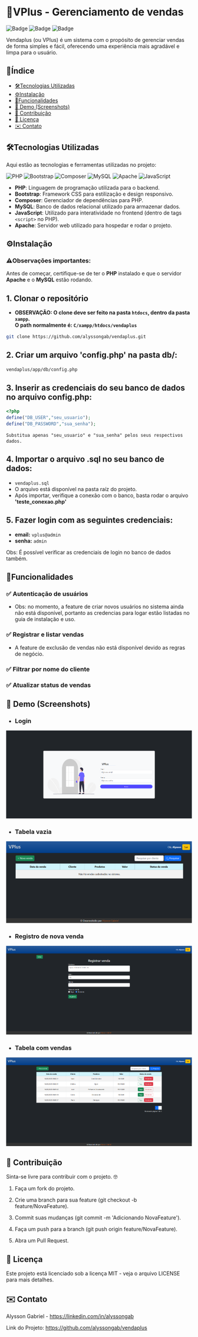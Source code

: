 # 💼VPlus - Gerenciamento de vendas

![Badge](https://img.shields.io/badge/Status-Finalizado-green)
![Badge](https://img.shields.io/badge/Licença-MIT-blue)
![Badge](https://img.shields.io/badge/Version-1.0.0-orange)     


Vendaplus (ou VPlus) é um sistema com o propósito de gerenciar vendas de forma simples e fácil, oferecendo uma experiência mais agradável e limpa para o usuário.

## 📖Índice
- [🛠️Tecnologias Utilizadas](#-tecnologias-utilizadas)
- [⚙️Instalação](#-instalação)
- [🚀Funcionalidades](#-funcionalidades)
- [📸 Demo (Screenshots)](#-demo-screenshots)
- [🤝 Contribuição](#-contribuição)
- [📜 Licença](#-licença)
- [✉️ Contato](#-contato)

## 🛠️Tecnologias Utilizadas
Aqui estão as tecnologias e ferramentas utilizadas no projeto:

![PHP](https://img.shields.io/badge/PHP-777BB4?style=for-the-badge&logo=php&logoColor=white)
![Bootstrap](https://img.shields.io/badge/Bootstrap-563D7C?style=for-the-badge&logo=bootstrap&logoColor=white)
![Composer](https://img.shields.io/badge/Composer-885630?style=for-the-badge&logo=composer&logoColor=white)
![MySQL](https://img.shields.io/badge/MySQL-4479A1?style=for-the-badge&logo=mysql&logoColor=white)
![Apache](https://img.shields.io/badge/Apache-D22128?style=for-the-badge&logo=apache&logoColor=white)
![JavaScript](https://img.shields.io/badge/JavaScript-F7DF1E?style=for-the-badge&logo=javascript&logoColor=black)

- **PHP**: Linguagem de programação utilizada para o backend.
- **Bootstrap**: Framework CSS para estilização e design responsivo.
- **Composer**: Gerenciador de dependências para PHP.
- **MySQL**: Banco de dados relacional utilizado para armazenar dados.
- **JavaScript**: Utilizado para interatividade no frontend (dentro de tags `<script>` no PHP).
- **Apache**: Servidor web utilizado para hospedar e rodar o projeto.

## ⚙️Instalação

### ⚠️Observações importantes:

Antes de começar, certifique-se de ter o **PHP** instalado e que o servidor **Apache** e o **MySQL** estão rodando.

## 1. Clonar o repositório
- **OBSERVAÇÃO: O clone deve ser feito na pasta `htdocs`, dentro da pasta `xampp`.**\
**O path normalmente é: `C/xampp/htdocs/vendaplus`**

```bash
git clone https://github.com/alyssongab/vendaplus.git
```
## 2. Criar um arquivo 'config.php' na pasta db/:
```bash
vendaplus/app/db/config.php
```

## 3. Inserir as credenciais do seu banco de dados no arquivo config.php:
```php
<?php
define("DB_USER","seu_usuario");
define("DB_PASSWORD","sua_senha");
```
    Substitua apenas "seu_usuario" e "sua_senha" pelos seus respectivos dados. 
## 4. Importar o arquivo .sql no seu banco de dados:
- `vendaplus.sql`
- O arquivo está disponível na pasta raíz do projeto.<br>
- Após importar, verifique a conexão com o banco, basta rodar o arquivo **'teste_conexao.php'**

## 5. Fazer login com as seguintes credenciais:
- **email:** `vplus@admin`
- **senha:** `admin`

Obs: É possível verificar as credenciais de login no banco de dados também.

## 🚀Funcionalidades
### ✅ **Autenticação de usuários** 
- Obs: no momento, a feature de criar novos usuários no sistema ainda não está disponível, portanto as credencias para logar estão listadas no guia de instalação e uso.
### ✅ **Registrar e listar vendas** 
- A feature de exclusão de vendas não está disponível devido as regras de negócio.
### ✅ **Filtrar por nome do cliente**
### ✅ **Atualizar status de vendas**

## 📸 Demo (Screenshots)

- ### Login
![login](screenshots/login.png)

- ### Tabela vazia
![tabela](screenshots/vendasvazia.png)

- ### Registro de nova venda
![registrar](screenshots/registrar.png)

- ### Tabela com vendas
![vendas](screenshots/vendas.png)

## 🤝 Contribuição

Sinta-se livre para contribuir com o projeto. 🤓

1. Faça um fork do projeto.

2. Crie uma branch para sua feature (git checkout -b feature/NovaFeature).

3. Commit suas mudanças (git commit -m 'Adicionando NovaFeature').

4. Faça um push para a branch (git push origin feature/NovaFeature).

5. Abra um Pull Request.

## 📜 Licença
Este projeto está licenciado sob a licença MIT - veja o arquivo LICENSE para mais detalhes.

## ✉️ Contato
Alysson Gabriel - https://linkedin.com/in/alyssongab

Link do Projeto: https://github.com/alyssongab/vendaplus
